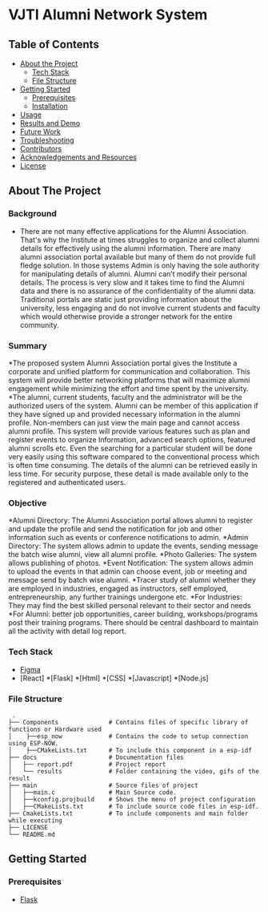 # VJTI Alumni Network System

<!-- TABLE OF CONTENTS -->
## Table of Contents

* [About the Project](#about-the-project)
  * [Tech Stack](#tech-stack)
  * [File Structure](#file-structure)
* [Getting Started](#getting-started)
  * [Prerequisites](#prerequisites)
  * [Installation](#installation)
* [Usage](#usage)
* [Results and Demo](#results-and-demo)
* [Future Work](#future-work)
* [Troubleshooting](#troubleshooting)
* [Contributors](#contributors)
* [Acknowledgements and Resources](#acknowledgements-and-resources)
* [License](#license)

<!-- ABOUT THE PROJECT -->
## About The Project
### Background
* There are not many effective applications for the Alumni
Association. That's why the Institute at times struggles to
organize and collect alumni details for effectively using
the alumni information. There are many alumni
association portal available but many of them do not
provide full fledge solution. In those systems Admin is only
having the sole authority for manipulating details of
alumni. Alumni can’t modify their personal details. The
process is very slow and it takes time to find the Alumni
data and there is no assurance of the confidentiality of the
alumni data. Traditional portals are static just providing
information about the university, less engaging and do
not involve current students and faculty which would
otherwise provide a stronger network for the entire
community.

### Summary
*The proposed system Alumni Association portal gives the
Institute a corporate and unified platform for
communication and collaboration. This system will
provide better networking platforms that will maximize
alumni engagement while minimizing the effort and time
spent by the university.
*The alumni, current students, faculty and the
administrator will be the authorized users of the system.
Alumni can be member of this application if they have
signed up and provided necessary information in the
alumni profile. Non-members can just view the main page
and cannot access alumni profile. This system will provide
various features such as plan and register events to
organize Information, advanced search options, featured
alumni scrolls etc. Even the searching for a particular
student will be done very easily using this software
compared to the conventional process which is often time
consuming. The details of the alumni can be retrieved
easily in less time. For security purpose, these detail is
made available only to the registered and authenticated
users.

### Objective
*Alumni Directory: The Alumni Association portal allows
alumni to register and update the profile and send the
notification for job and other information such as
events or conference notifications to admin.
*Admin Directory: The system allows admin to update
the events, sending message the batch wise alumni,
view all alumni profile.
*Photo Galleries: The system allows publishing of
photos.
*Event Notification: The system allows admin to upload
the events in that admin can choose event, job or
meeting and message send by batch wise alumni.
*Tracer study of alumni whether they are employed in
industries, engaged as instructors, self employed,
entrepreneurship, any further trainings undergone etc.
*For Industries: They may find the best skilled personal
relevant to their sector and needs
*For Alumni: better job opportunities, career building,
workshops/programs post their training programs.
There should be central dashboard to maintain all the
activity with detail log report.

### Tech Stack
* [Figma](https://www.figma.com/file/0GXumX4oAmMLpwL3Yip0Rj/Website-Design?node-id=0%3A1&t=aNRCxTrQFcX9Vf3D-0)
* [React]
*[Flask]
*[Html]
*[CSS]
*[Javascript]
*[Node.js]

### File Structure
     .
    ├── Components              # Contains files of specific library of functions or Hardware used
    │    ├──esp_now             # Contains the code to setup connection using ESP-NOW. 
    │    ├──CMakeLists.txt      # To include this component in a esp-idf 
    ├── docs                    # Documentation files 
    │   ├── report.pdf          # Project report
    │   └── results             # Folder containing the video, gifs of the result
    ├── main                    # Source files of project
    │   ├──main.c               # Main Source code.
    │   ├──kconfig.projbuild    # Shows the menu of project configuration
    │   ├──CMakeLists.txt       # To include source code files in esp-idf.
    ├── CmakeLists.txt          # To include components and main folder while executing
    ├── LICENSE
    └── README.md 
    
    
<!-- GETTING STARTED -->
## Getting Started

### Prerequisites
* [Flask](https://www.google.com/url?sa=t&rct=j&q=&esrc=s&source=web&cd=&cad=rja&uact=8&ved=2ahUKEwj23oz1lcb8AhVx8DgGHf61DjsQFnoECAkQAQ&url=https%3A%2F%2Fflask.palletsprojects.com%2F&usg=AOvVaw10INQEbdYkEQIifZAl5hxD)
